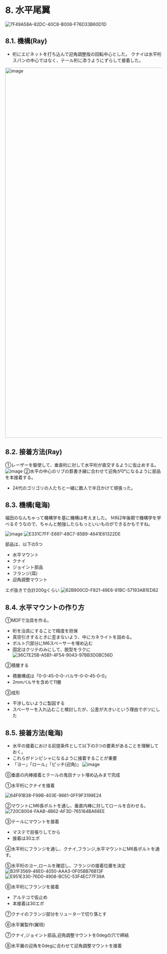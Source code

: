 # 8. 水平尾翼
![7F49A58A-82DC-40C8-B008-F76D33B60D1D](https://github.com/user-attachments/assets/1ef2857d-dbdb-426e-9897-55dd689ea70d)

## 8.1. 機構(Ray)
- 桁にエビネットを打ち込んで迎角調整版の回転中心とした。
クナイは水平桁スパンの中心ではなく、テール桁に添うようにずらして接着した。
<img width="1673" height="1192" alt="image" src="https://github.com/user-attachments/assets/636aea81-2ab1-4960-96ef-588a6219ba0a" />

## 8.2. 接着方法(Ray)
①レーザーを駆使して、垂直桁に対して水平桁が直交するように仮止めする。
![image](https://github.com/user-attachments/assets/6eb90a1a-9b84-4bc8-85db-e0a74e282402)
②水平の中心のリブの罫書き線に合わせて迎角が0°になるように部品を本接着する。
- 24代のゴリゴリの人たちと一緒に数人で半日かけて頑張った。



## 8.3. 機構(竜海)
福田のなんちゃって機構学を基に機構は考えました。
Ｍ科2年後期で機構学を学べるそうなので、ちゃんと勉強したらもっといいものができるかもですね。

![image](https://github.com/user-attachments/assets/429e4dfc-e3d6-445e-b08b-fad9e2e31ee6)
![E331C7FF-E697-48C7-85B9-4641E61322DE](https://github.com/user-attachments/assets/c157c1d4-2424-4ccb-be37-5d53b0581bd3)



部品は、以下の5つ
- 水平マウント
- クナイ
- ジョイント部品
 - フランジ(耳)
 - 迎角調整マウント

エポ抜きで合計200gくらい
![62B900CD-F821-49E6-81BC-57193AB1ED82](https://github.com/user-attachments/assets/5fcdb3e4-a3d1-4178-bb24-ba0ba7f141dc)

## 8.4. 水平マウントの作り方
①MDFで治具を作る。
- 桁を治具にすることで精度を担保
- 真空引きするときに歪まないよう、中にカネライトを詰める。
- ボルト穴部分にM6スペーサーを埋め込む
- 固定はクリテのみにして、脱型をラクに
![36C7E25B-A5B1-4F54-9043-97BB3D0BC56D](https://github.com/user-attachments/assets/a99bed40-e6f6-4c58-aa45-4f5b6450035f)

②積層する
- 積層構成は「0-0-45-0-0-バルサ-0-0-45-0-0」
- 2mmバルサを含めて11層

③成形
- 干渉しないように製図する
- スペーサーを入れ込むこと検討したが、公差が大きいという理由でボツにした

## 8.5. 接着方法(竜海)
- 水平の接着における前提条件として以下の3つの要素があることを理解しておく。
- これらがドンピシャになるように接着することが重要
- 「ヨー」「ロール」「ピッチ(迎角)」
![image](https://github.com/user-attachments/assets/86b1bc9e-2480-40a2-bfad-6a7512915e49)

⓪垂直の内棒接着とテールの鬼目ナット埋め込みまで完成

①水平桁にクナイを接着

![64F91B38-F99B-403E-9861-0FF9F3199E24](https://github.com/user-attachments/assets/b6c154f7-6b42-4bdb-b4ca-d007b63117d8)

②マウントにM6長ボルトを通し、垂直内棒に対してロールを合わせる。
![720C8004-FAAB-4B62-AF3D-765164BA68EE](https://github.com/user-attachments/assets/82bf683d-8cb7-40d8-b6d3-1ec226bc3c4d)

③テールにマウントを接着
 - マステで目張りしてから
 - 接着は30エポ
 
④水平桁にフランジを通し、クナイ,フランジ,水平マウントにM6長ボルトを通す。

⑤水平桁のヨー,ロールを確認し、フランジの接着位置を決定
![B31F3569-46E0-4050-AAA3-0F05BB76B13F](https://github.com/user-attachments/assets/132a1e9b-84fe-4bd1-a4ef-c234852298eb)
![E951E330-76D0-4908-BC5C-53F4EC77F39A](https://github.com/user-attachments/assets/96e7a6d0-d99c-4cb7-9910-419a756f9c70)

⑥水平桁にフランジを接着
 - アルテコで仮止め
 - 本接着は30エポ

⑦クナイのフランジ部分をリューターで切り落とす

⑥水平翼製作(翼班)

⑦クナイ,ジョイント部品,迎角調整マウントを0degの穴で締結

⑧水平翼の迎角を0degに合わせて迎角調整マウントを接着

